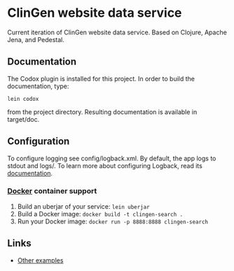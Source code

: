 # ClinGen website data service

Current iteration of ClinGen website data service. Based on Clojure, Apache Jena, and Pedestal.

## Documentation

The Codox plugin is installed for this project. In order to build the documentation, type:

    lein codox
    
from the project directory. Resulting documentation is available in target/doc.

## Configuration

To configure logging see config/logback.xml. By default, the app logs to stdout and logs/.
To learn more about configuring Logback, read its [documentation](http://logback.qos.ch/documentation.html).

### [Docker](https://www.docker.com/) container support

1. Build an uberjar of your service: `lein uberjar`
2. Build a Docker image: `docker build -t clingen-search .`
3. Run your Docker image: `docker run -p 8888:8888 clingen-search`

## Links
* [Other examples](https://github.com/pedestal/samples)

